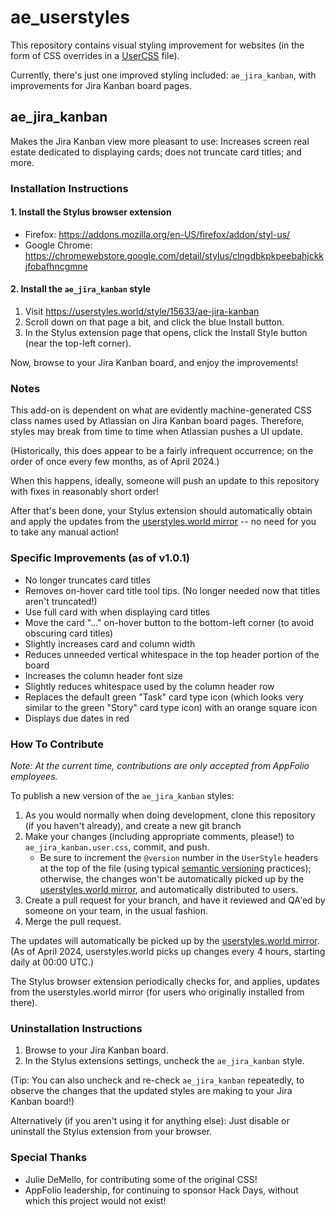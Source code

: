 # ae_userstyles

This repository contains visual styling improvement for websites (in the form of CSS overrides in a [UserCSS](https://github.com/openstyles/stylus/wiki/UserCSS) file). 

Currently, there's just one improved styling included: `ae_jira_kanban`, with improvements for Jira Kanban board pages. 

## ae_jira_kanban

Makes the Jira Kanban view more pleasant to use: Increases screen real estate dedicated to displaying cards; does not truncate card titles; and more.

### Installation Instructions

#### 1. Install the Stylus browser extension 

- Firefox: https://addons.mozilla.org/en-US/firefox/addon/styl-us/
- Google Chrome: https://chromewebstore.google.com/detail/stylus/clngdbkpkpeebahjckkjfobafhncgmne 

#### 2. Install the `ae_jira_kanban` style

1. Visit https://userstyles.world/style/15633/ae-jira-kanban 
2. Scroll down on that page a bit, and click the blue Install button. 
3. In the Stylus extension page that opens, click the Install Style button (near the top-left corner).

Now, browse to your Jira Kanban board, and enjoy the improvements!

### Notes

This add-on is dependent on what are evidently machine-generated CSS class names used by Atlassian on Jira Kanban board pages. Therefore, styles may break from time to time when Atlassian pushes a UI update.

(Historically, this does appear to be a fairly infrequent occurrence; on the order of once every few months, as of April 2024.)

When this happens, ideally, someone will push an update to this repository with fixes in reasonably short order! 

After that's been done, your Stylus extension should automatically obtain and apply the updates from the [userstyles.world mirror](https://userstyles.world/style/15633/ae-jira-kanban) -- no need for you to take any manual action!

### Specific Improvements (as of v1.0.1)

- No longer truncates card titles
- Removes on-hover card title tool tips. (No longer needed now that titles aren't truncated!)
- Use full card with when displaying card titles
- Move the card "..." on-hover button to the bottom-left corner (to avoid obscuring card titles)
- Slightly increases card and column width
- Reduces unneeded vertical whitespace in the top header portion of the board
- Increases the column header font size
- Slightly reduces whitespace used by the column header row
- Replaces the default green "Task" card type icon (which looks very similar to the green "Story" card type icon) with an orange square icon
- Displays due dates in red

### How To Contribute

_Note: At the current time, contributions are only accepted from AppFolio employees._

To publish a new version of the `ae_jira_kanban` styles:

1. As you would normally when doing development, clone this repository (if you haven't already), and create a new git branch
2. Make your changes (including appropriate comments, please!) to `ae_jira_kanban.user.css`, commit, and push.
    - Be sure to increment the `@version` number in the `UserStyle` headers at the top of the file (using typical [semantic versioning](https://semver.org/) practices); otherwise, the changes won't be automatically picked up by the [userstyles.world mirror](https://userstyles.world/style/15633/ae-jira-kanban), and automatically distributed to users.
3. Create a pull request for your branch, and have it reviewed and QA'ed by someone on your team, in the usual fashion.
4. Merge the pull request.

The updates will automatically be picked up by the [userstyles.world mirror](https://userstyles.world/style/15633/ae-jira-kanban). (As of April 2024, userstyles.world picks up changes every 4 hours, starting daily at 00:00 UTC.)

The Stylus browser extension periodically checks for, and applies, updates from the userstyles.world mirror (for users who originally installed from there). 

### Uninstallation Instructions

1. Browse to your Jira Kanban board. 
2. In the Stylus extensions settings, uncheck the `ae_jira_kanban` style.

(Tip: You can also uncheck and re-check `ae_jira_kanban` repeatedly, to observe the changes that the updated styles are making to your Jira Kanban board!)

Alternatively (if you aren't using it for anything else): Just disable or uninstall the Stylus extension from your browser.

### Special Thanks

- Julie DeMello, for contributing some of the original CSS!
- AppFolio leadership, for continuing to sponsor Hack Days, without which this project would not exist!

